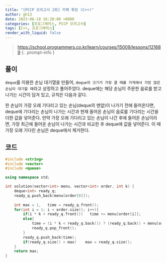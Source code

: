 ```yaml
---
title: "[PCCP 모의고사 2회] 카페 확장 (C++)"
author: gh13
date: 2023-06-18 16:20:00 +0800
categories: [프로그래머스, PCCP 모의고사]
tags: [C++, 프로그래머스]
render_with_liquid: false
---
```


> <https://school.programmers.co.kr/learn/courses/15009/lessons/121689>
{: .prompt-info }

## 풀이

`deque`를 이용한 손님 대기열을 만들어, `deque의 크기가 가장 클 때를 가게에서 가장 많은 손님이 대기할 때`라고 상정하고 풀어주었다. deque에는 해당 손님이 주문한 음료를 받고 나가는 시간이 담겨 있고, 규칙은 다음과 같다.  

한 손님이 가장 오래 기다리고 있는 손님(deque의 맨앞)이 나가기 전에 들어온다면, deque에 기다리는 손님이 나가는 시간과 현재 들어온 손님이 음료를 기다리는 시간을 더한 값을 넣어준다. 만약 가장 오래 기다리고 있는 손님이 나간 후에 들어온 손님이라면, 가장 최근에 들어온 손님이 나가는 시간과 비교한 후 deque에 값을 넣어준다. 이 때 가장 오래 기다린 손님은 deque에서 제거한다.  

## 코드

```cpp
#include <string>
#include <vector>
#include <queue>

using namespace std;

int solution(vector<int> menu, vector<int> order, int k) {
    deque<int> ready_q;
    ready_q.push_back(menu[order[0]]);
    
    int max = 1,   time = ready_q.front();
    for(int i = 1; i < order.size(); i++){
        if(i * k < ready_q.front())   time += menu[order[i]];
        else{
            time = (i * k < ready_q.back()) ? (ready_q.back() + menu[order[i]]) : (i * k + menu[order[i]]);
            ready_q.pop_front();
        }
        ready_q.push_back(time);
        if(ready_q.size() > max)    max = ready_q.size();
    }
    return max;
}
```
